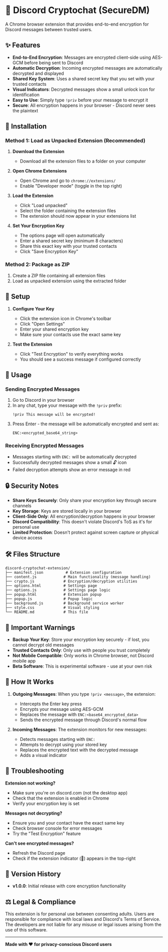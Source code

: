# 🔐 Discord Cryptochat (SecureDM)

A Chrome browser extension that provides end-to-end encryption for Discord messages between trusted users.

## ✨ Features

- **End-to-End Encryption**: Messages are encrypted client-side using AES-GCM before being sent to Discord
- **Automatic Decryption**: Incoming encrypted messages are automatically decrypted and displayed
- **Shared Key System**: Uses a shared secret key that you set with your trusted contacts
- **Visual Indicators**: Decrypted messages show a small unlock icon for identification
- **Easy to Use**: Simply type `!priv` before your message to encrypt it
- **Secure**: All encryption happens in your browser - Discord never sees the plaintext

## 🚀 Installation

### Method 1: Load as Unpacked Extension (Recommended)

1. **Download the Extension**

   - Download all the extension files to a folder on your computer

2. **Open Chrome Extensions**

   - Open Chrome and go to `chrome://extensions/`
   - Enable "Developer mode" (toggle in the top right)

3. **Load the Extension**

   - Click "Load unpacked"
   - Select the folder containing the extension files
   - The extension should now appear in your extensions list

4. **Set Your Encryption Key**
   - The options page will open automatically
   - Enter a shared secret key (minimum 8 characters)
   - Share this exact key with your trusted contacts
   - Click "Save Encryption Key"

### Method 2: Package as ZIP

1. Create a ZIP file containing all extension files
2. Load as unpacked extension using the extracted folder

## 🔧 Setup

1. **Configure Your Key**

   - Click the extension icon in Chrome's toolbar
   - Click "Open Settings"
   - Enter your shared encryption key
   - Make sure your contacts use the exact same key

2. **Test the Extension**
   - Click "Test Encryption" to verify everything works
   - You should see a success message if configured correctly

## 💬 Usage

### Sending Encrypted Messages

1. Go to Discord in your browser
2. In any chat, type your message with the `!priv` prefix:
   ```
   !priv This message will be encrypted!
   ```
3. Press Enter - the message will be automatically encrypted and sent as:
   ```
   ENC:<encrypted_base64_string>
   ```

### Receiving Encrypted Messages

- Messages starting with `ENC:` will be automatically decrypted
- Successfully decrypted messages show a small 🔓 icon
- Failed decryption attempts show an error message in red

## 🔒 Security Notes

- **Share Keys Securely**: Only share your encryption key through secure channels
- **Key Storage**: Keys are stored locally in your browser
- **Client-Side Only**: All encryption/decryption happens in your browser
- **Discord Compatibility**: This doesn't violate Discord's ToS as it's for personal use
- **Limited Protection**: Doesn't protect against screen capture or physical device access

## 🛠️ Files Structure

```
discord-cryptochat-extension/
├── manifest.json          # Extension configuration
├── content.js            # Main functionality (message handling)
├── crypto.js             # Encryption/decryption utilities
├── options.html          # Settings page
├── options.js            # Settings page logic
├── popup.html            # Extension popup
├── popup.js              # Popup logic
├── background.js         # Background service worker
├── style.css             # Visual styling
└── README.md             # This file
```

## 🚨 Important Warnings

- **Backup Your Key**: Store your encryption key securely - if lost, you cannot decrypt old messages
- **Trusted Contacts Only**: Only use with people you trust completely
- **Not Mobile Compatible**: Only works in Chrome browser, not Discord mobile app
- **Beta Software**: This is experimental software - use at your own risk

## 🎯 How It Works

1. **Outgoing Messages**: When you type `!priv <message>`, the extension:

   - Intercepts the Enter key press
   - Encrypts your message using AES-GCM
   - Replaces the message with `ENC:<base64_encrypted_data>`
   - Sends the encrypted message through Discord's normal flow

2. **Incoming Messages**: The extension monitors for new messages:
   - Detects messages starting with `ENC:`
   - Attempts to decrypt using your stored key
   - Replaces the encrypted text with the decrypted message
   - Adds a visual indicator

## 🔧 Troubleshooting

**Extension not working?**

- Make sure you're on discord.com (not the desktop app)
- Check that the extension is enabled in Chrome
- Verify your encryption key is set

**Messages not decrypting?**

- Ensure you and your contact have the exact same key
- Check browser console for error messages
- Try the "Test Encryption" feature

**Can't see encrypted messages?**

- Refresh the Discord page
- Check if the extension indicator (🔐) appears in the top-right

## 📝 Version History

- **v1.0.0**: Initial release with core encryption functionality

## ⚖️ Legal & Compliance

This extension is for personal use between consenting adults. Users are responsible for compliance with local laws and Discord's Terms of Service. The developers are not liable for any misuse or legal issues arising from the use of this software.

---

**Made with ❤️ for privacy-conscious Discord users**
